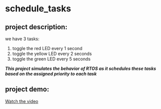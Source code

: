 # schedule_tasks

## project description:
we have 3 tasks:
   1) toggle the red LED every 1 second
   2) toggle the yellow LED every 2 seconds
   3) toggle the green LED every 5 seconds


***This project simulates the behavior of RTOS as it schedules these tasks based on the assigned priority to each task***

## project demo:
[Watch the video](https://drive.google.com/file/d/1aQvIE2g3CAFso3C6R7ccH7t5ERv3QWAE/view?usp=sharing)

